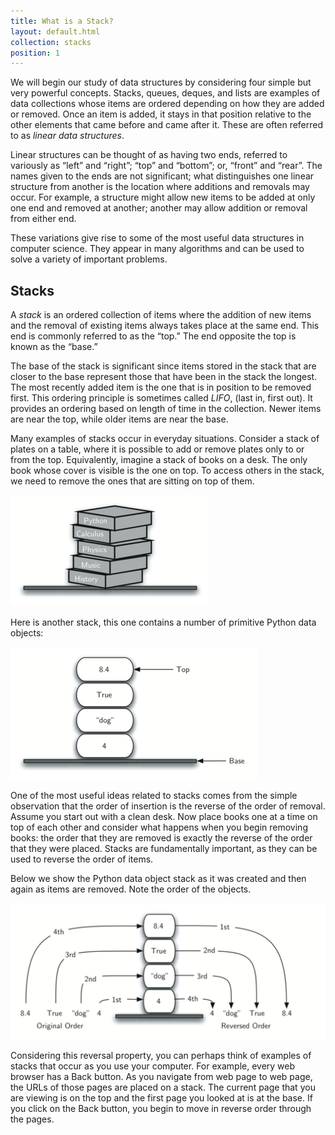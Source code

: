 ```yaml
---
title: What is a Stack?
layout: default.html
collection: stacks
position: 1
---
```


We will begin our study of data structures by considering four simple
but very powerful concepts. Stacks, queues, deques, and lists are
examples of data collections whose items are ordered depending on how
they are added or removed. Once an item is added, it stays in that
position relative to the other elements that came before and came after
it. These are often referred to as *linear data structures*.

Linear structures can be thought of as having two ends, referred to
variously as “left” and “right”; “top” and “bottom”; or, “front” and
“rear”. The names given to the ends are not significant; what
distinguishes one linear structure from another is the location where
additions and removals may occur. For example, a structure might allow
new items to be added at only one end and removed at another; another
may allow addition or removal from either end.

These variations give rise to some of the most useful data structures in
computer science. They appear in many algorithms and can be used to
solve a variety of important problems.

Stacks
---

A *stack* is an ordered collection of items where the addition of new
items and the removal of existing items always takes place at the same
end. This end is commonly referred to as the “top.” The end opposite the
top is known as the “base.”

The base of the stack is significant since items stored in the stack
that are closer to the base represent those that have been in the stack
the longest. The most recently added item is the one that is in position
to be removed first. This ordering principle is sometimes called
*LIFO*, (last in, first out). It provides an ordering based on length
of time in the collection. Newer items are near the top, while older
items are near the base.

Many examples of stacks occur in everyday situations. Consider a stack
of plates on a table, where it is possible to add or remove plates only
to or from the top. Equivalently, imagine a stack of books on a desk.
The only book whose cover is visible is the one on top. To access others
in the stack, we need to remove the ones that are sitting on top of
them.

![A stack of books](figures/bookstack2.png)

Here is another stack, this one contains a number of primitive Python
data objects:

![A Stack of primitive Python objects](figures/primitive.png)

One of the most useful ideas related to stacks comes from the simple
observation that the order of insertion is the reverse of the order of
removal. Assume you start out with a clean desk. Now place books one at
a time on top of each other and consider what happens when you begin
removing books: the order that they are removed is exactly the reverse
of the order that they were placed. Stacks are fundamentally important,
as they can be used to reverse the order of items.

Below we show the Python data object stack as it was created and then
again as items are removed. Note the order of the objects.

![The reversal property of stacks](figures/simple-reversal.png)

Considering this reversal property, you can perhaps think of examples of
stacks that occur as you use your computer. For example, every web
browser has a Back button. As you navigate from web page to web page,
the URLs of those pages are placed on a stack. The current page that you
are viewing is on the top and the first page you looked at is at the
base. If you click on the Back button, you begin to move in reverse
order through the pages.
